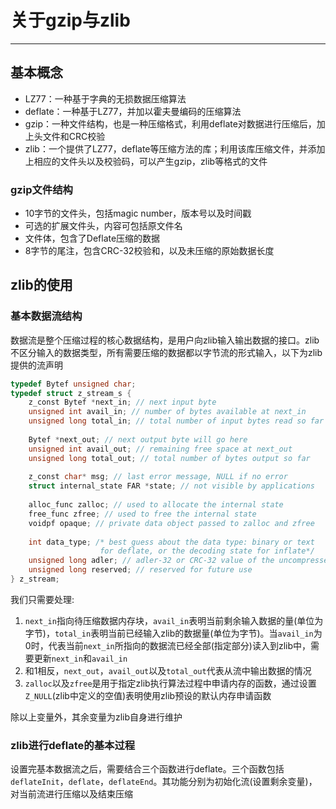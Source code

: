 # 关于gzip与zlib

---

## 基本概念

* LZ77：一种基于字典的无损数据压缩算法
* deflate：一种基于LZ77，并加以霍夫曼编码的压缩算法
* gzip：一种文件结构，也是一种压缩格式，利用deflate对数据进行压缩后，加上头文件和CRC校验
* zlib：一个提供了LZ77，deflate等压缩方法的库；利用该库压缩文件，并添加上相应的文件头以及校验码，可以产生gzip，zlib等格式的文件

### gzip文件结构

* 10字节的文件头，包括magic number，版本号以及时间戳
* 可选的扩展文件头，内容可包括原文件名
* 文件体，包含了Deflate压缩的数据
* 8字节的尾注，包含CRC-32校验和，以及未压缩的原始数据长度

## zlib的使用

### 基本数据流结构

数据流是整个压缩过程的核心数据结构，是用户向zlib输入输出数据的接口。zlib不区分输入的数据类型，所有需要压缩的数据都以字节流的形式输入，以下为zlib提供的流声明

```c
typedef Bytef unsigned char;
typedef struct z_stream_s {
    z_const Bytef *next_in; // next input byte
    unsigned int avail_in; // number of bytes available at next_in
    unsigned long total_in; // total number of input bytes read so far
    
    Bytef *next_out; // next output byte will go here
    unsigned int avail_out; // remaining free space at next_out
    unsigned long total_out; // total number of bytes output so far
    
    z_const char* msg; // last error message, NULL if no error
    struct internal_state FAR *state; // not visible by applications
    
    alloc_func zalloc; // used to allocate the internal state
    free_func zfree; // used to free the internal state
    voidpf opaque; // private data object passed to zalloc and zfree
    
    int data_type; /* best guess about the data type: binary or text
    				for deflate, or the decoding state for inflate*/
    unsigned long adler; // adler-32 or CRC-32 value of the uncompressed data
    unsigned long reserved; // reserved for future use
} z_stream;
```

我们只需要处理:

1. `next_in`指向待压缩数据内存块，`avail_in`表明当前剩余输入数据的量(单位为字节)，`total_in`表明当前已经输入zlib的数据量(单位为字节)。当`avail_in`为0时，代表当前`next_in`所指向的数据流已经全部(指定部分)读入到zlib中，需要更新`next_in`和`avail_in`
2. 和1相反，`next_out`，`avail_out`以及`total_out`代表从流中输出数据的情况
3. `zalloc`以及`zfree`是用于指定zlib执行算法过程中申请内存的函数，通过设置`Z_NULL`(zlib中定义的空值)表明使用zlib预设的默认内存申请函数

除以上变量外，其余变量为zlib自身进行维护

### zlib进行deflate的基本过程

设置完基本数据流之后，需要结合三个函数进行deflate。三个函数包括`deflateInit`，`deflate`，`deflateEnd`。其功能分别为初始化流(设置剩余变量)，对当前流进行压缩以及结束压缩

